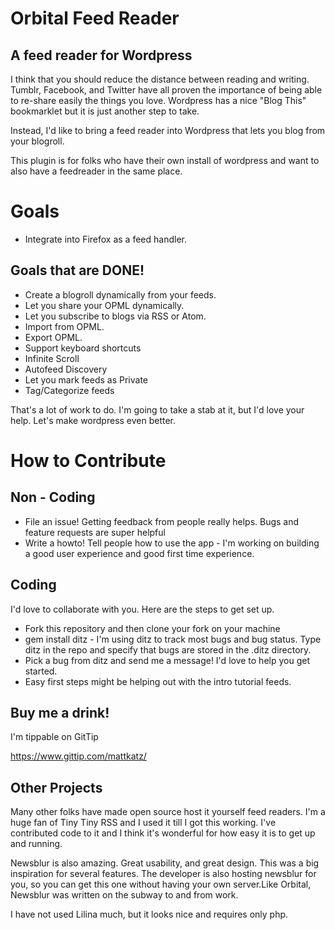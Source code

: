 Orbital Feed Reader
===================

A feed reader for Wordpress
---------------------------

I think that you should reduce the distance between reading and writing. Tumblr, Facebook, and Twitter have all proven the importance of being able to re-share easily the things you love.  Wordpress has a nice "Blog This" bookmarklet but it is just another step to take.

Instead, I'd like to bring a feed reader into Wordpress that lets you blog from your blogroll.

This plugin is for folks who have their own install of wordpress and want to also have a feedreader in the same place.

Goals
=====

* Integrate into Firefox as a feed handler.


Goals that are DONE!
--------------------
* Create a blogroll dynamically from your feeds.
* Let you share your OPML dynamically.
* Let you subscribe to blogs via RSS or Atom.
* Import from OPML.
* Export OPML.
* Support keyboard shortcuts
* Infinite Scroll
* Autofeed Discovery
* Let you mark feeds as Private
* Tag/Categorize feeds


That's a lot of work to do.  I'm going to take a stab at it, but I'd love your help. Let's make wordpress even better.

How to Contribute
=================

## Non - Coding ##
* File an issue! Getting feedback from people really helps.  Bugs and feature requests are super helpful
* Write a howto! Tell people how to use the app - I'm working on building a good user experience and good first time experience.

## Coding ##
I'd love to collaborate with you.  Here are the steps to get set up.
* Fork this repository and then clone your fork on your machine
* gem install ditz - I'm using ditz to track most bugs and bug status. Type ditz in the repo and specify that bugs are stored in the .ditz directory.
* Pick a bug from ditz and send me a message!  I'd love to help you get started.
* Easy first steps might be helping out with the intro tutorial feeds.

## Buy me a drink! ##
I'm tippable on GitTip

https://www.gittip.com/mattkatz/


Other Projects
--------------

Many other folks have made open source host it yourself feed readers.
I'm a huge fan of Tiny Tiny RSS and I used it till I got this working. I've contributed code to it and I think it's wonderful for how easy it is to get up and running.

Newsblur is also amazing.  Great usability, and great design.  This was a big inspiration for several features.  The developer is also hosting newsblur for you, so you can get this one without having your own server.Like Orbital, Newsblur was written on the subway to and from work.  

I have not used Lilina much, but it looks nice and requires only php.

